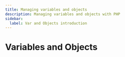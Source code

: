 ```yaml
---
title: Managing variables and objects
description: Managing variables and objects with PHP
sidebar:
  label: Var and Objects introduction
---
```


# Variables and Objects